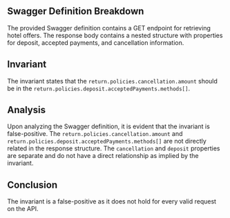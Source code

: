 ## Swagger Definition Breakdown
The provided Swagger definition contains a GET endpoint for retrieving hotel offers. The response body contains a nested structure with properties for deposit, accepted payments, and cancellation information.

## Invariant
The invariant states that the `return.policies.cancellation.amount` should be in the `return.policies.deposit.acceptedPayments.methods[]`.

## Analysis
Upon analyzing the Swagger definition, it is evident that the invariant is false-positive. The `return.policies.cancellation.amount` and `return.policies.deposit.acceptedPayments.methods[]` are not directly related in the response structure. The `cancellation` and `deposit` properties are separate and do not have a direct relationship as implied by the invariant.

## Conclusion
The invariant is a false-positive as it does not hold for every valid request on the API.

